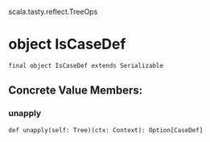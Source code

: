scala.tasty.reflect.TreeOps
# object IsCaseDef

<pre><code class="language-scala" >final object IsCaseDef extends Serializable</pre></code>
## Concrete Value Members:
### unapply
<pre><code class="language-scala" >def unapply(self: Tree)(ctx: Context): Option[CaseDef]</pre></code>

